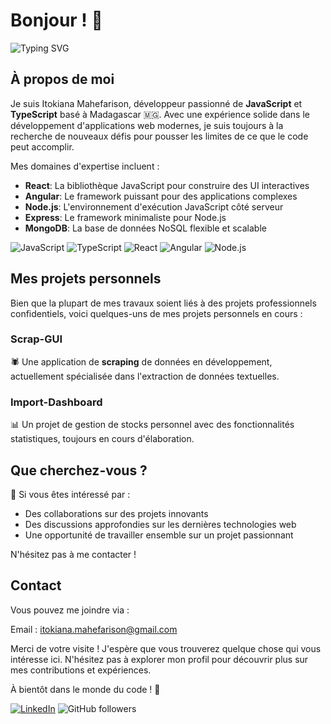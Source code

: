 # Bonjour ! 👋

![Typing SVG](https://readme-typing-svg.herokuapp.com?color=%2336BCF7&lines=Développeur+passionné+de+JavaScript+%26+TypeScript;Innovateur+dans+l'âme;Créateur+de+solutions+numériques+modernes)

## À propos de moi

Je suis Itokiana Mahefarison, développeur passionné de **JavaScript** et **TypeScript** basé à Madagascar 🇲🇬. Avec une expérience solide dans le développement d'applications web modernes, je suis toujours à la recherche de nouveaux défis pour pousser les limites de ce que le code peut accomplir.

Mes domaines d'expertise incluent :

- **React**: La bibliothèque JavaScript pour construire des UI interactives
- **Angular**: Le framework puissant pour des applications complexes
- **Node.js**: L'environnement d'exécution JavaScript côté serveur
- **Express**: Le framework minimaliste pour Node.js
- **MongoDB**: La base de données NoSQL flexible et scalable

![JavaScript](https://img.shields.io/badge/JavaScript-F7DF1E?style=for-the-badge&logo=javascript&logoColor=black)
![TypeScript](https://img.shields.io/badge/TypeScript-007ACC?style=for-the-badge&logo=typescript&logoColor=white)
![React](https://img.shields.io/badge/React-20232A?style=for-the-badge&logo=react&logoColor=61DAFB)
![Angular](https://img.shields.io/badge/Angular-DD0031?style=for-the-badge&logo=angular&logoColor=white)
![Node.js](https://img.shields.io/badge/Node.js-43853D?style=for-the-badge&logo=node.js&logoColor=white)

## Mes projets personnels

Bien que la plupart de mes travaux soient liés à des projets professionnels confidentiels, voici quelques-uns de mes projets personnels en cours :

### Scrap-GUI
🕷️ Une application de **scraping** de données en développement, actuellement spécialisée dans l'extraction de données textuelles.

### Import-Dashboard
📊 Un projet de gestion de stocks personnel avec des fonctionnalités statistiques, toujours en cours d'élaboration.

## Que cherchez-vous ?

🤝 Si vous êtes intéressé par :
- Des collaborations sur des projets innovants
- Des discussions approfondies sur les dernières technologies web
- Une opportunité de travailler ensemble sur un projet passionnant

N'hésitez pas à me contacter !

## Contact

Vous pouvez me joindre via :

Email : itokiana.mahefarison@gmail.com

Merci de votre visite ! J'espère que vous trouverez quelque chose qui vous intéresse ici. N'hésitez pas à explorer mon profil pour découvrir plus sur mes contributions et expériences.

À bientôt dans le monde du code ! 🚀

[![LinkedIn](https://img.shields.io/badge/LinkedIn-blue?style=for-the-badge&logo=linkedin&logoColor=white)](https://www.linkedin.com/in/itokiana-ghislain-mahefarison-710227228) ![GitHub followers](https://img.shields.io/github/followers/itokiana-mahefarison?style=social)
